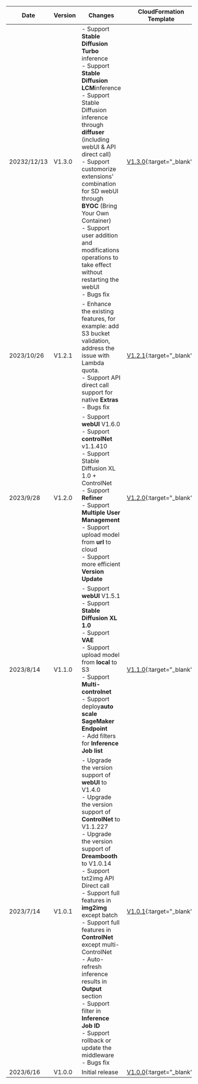 | Date          | Version            |Changes            |CloudFormation Template            |
|---------------|-------------------|-------------------|-------------------|
| 20232/12/13 | V1.3.0 | - Support **Stable Diffusion Turbo** inference <br> - Support **Stable Diffusion LCM**inference <br> - Support Stable Diffusion inference through **diffuser** (including webUI & API direct call)<br> - Support customorize  extensions' combination for SD webUI through **BYOC** (Bring Your Own Container)<br> - Support user addition and modifications operations to take effect without restarting the webUI <br> - Bugs fix   | [V1.3.0](https://aws-gcr-solutions.s3.amazonaws.com/stable-diffusion-aws-extension-github-mainline/v1.3.0/custom-domain/Stable-diffusion-aws-extension-middleware-stack.template.json){:target="_blank"}
| 2023/10/26 | V1.2.1 | - Enhance the existing features, for example: add S3 bucket validation, address the issue with Lambda quota. <br> - Support API direct call support for native **Extras**  <br> - Bugs fix  | [V1.2.1](https://aws-gcr-solutions.s3.amazonaws.com/stable-diffusion-aws-extension-github-mainline/v1.2.1/custom-domain/Stable-diffusion-aws-extension-middleware-stack.template.json){:target="_blank"}
| 2023/9/28 | V1.2.0 | - Support **webUI** V1.6.0 <br> - Support **controlNet** v1.1.410  <br> - Support Stable Diffusion XL 1.0 + ControlNet  <br> - Support **Refiner** <br> - Support **Multiple User Management**  <br> - Support upload model from **url** to cloud  <br> - Support more efficient **Version Update**  | [V1.2.0](https://aws-gcr-solutions.s3.amazonaws.com/stable-diffusion-aws-extension-github-mainline/v1.2.0/custom-domain/Stable-diffusion-aws-extension-middleware-stack.template.json){:target="_blank"}
| 2023/8/14 | V1.1.0 | - Support **webUI** V1.5.1 <br> - Support **Stable Diffusion XL 1.0**  <br> - Support **VAE** <br> - Support upload model from **local** to S3  <br> - Support **Multi-controlnet**  <br> - Support deploy**auto scale SageMaker Endpoint**  <br> - Add filters for **Inference Job list** | [V1.1.0](https://aws-gcr-solutions.s3.amazonaws.com/stable-diffusion-aws-extension-github-mainline/v1.1.0/custom-domain/Stable-diffusion-aws-extension-middleware-stack.template.json){:target="_blank"}
| 2023/7/14 | V1.0.1| - Upgrade the version support of **webUI** to V1.4.0  <br> - Upgrade the version support of **ControlNet** to V1.1.227  <br> - Upgrade the version support of **Dreambooth** to V1.0.14   <br> - Support txt2img API Direct call <br> - Support full features in **img2img** except batch <br> - Support full features in **ControlNet** except multi-ControlNet <br> - Auto-refresh inference results in **Output** section <br> - Support filter in **Inference Job ID** <br> - Support rollback or update the middleware <br> - Bugs fix |[V1.0.1](https://aws-gcr-solutions.s3.amazonaws.com/stable-diffusion-aws-extension-github-mainline/v1.0.1/custom-domain/Stable-diffusion-aws-extension-middleware-stack.template.json){:target="_blank"}
| 2023/6/16 | V1.0.0  | Initial release |[V1.0.0](https://aws-gcr-solutions.s3.amazonaws.com/stable-diffusion-aws-extension-github-mainline/v1.0.0/custom-domain/Stable-diffusion-aws-extension-middleware-stack.template.json){:target="_blank"}
